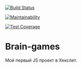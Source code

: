 [![Build Status](https://travis-ci.org/econavi/project-lvl1-s412.svg?branch=master)](https://travis-ci.org/econavi/project-lvl1-s412)

[![Maintainability](https://api.codeclimate.com/v1/badges/90d5a78fc1aae0987db2/maintainability)](https://codeclimate.com/github/econavi/project-lvl1-s412/maintainability)

[![Test Coverage](https://api.codeclimate.com/v1/badges/90d5a78fc1aae0987db2/test_coverage)](https://codeclimate.com/github/econavi/project-lvl1-s412/test_coverage)

# Brain-games
Мой первый JS проект в Хекслет.
